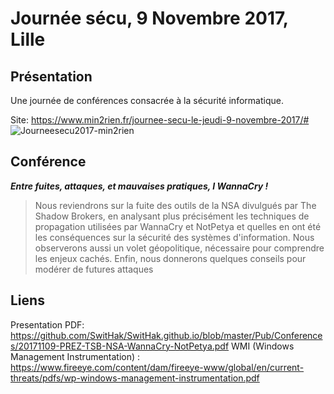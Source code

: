 # Journée sécu, 9 Novembre 2017, Lille

## Présentation
Une journée de conférences consacrée à la sécurité informatique.

Site: https://www.min2rien.fr/journee-secu-le-jeudi-9-novembre-2017/#
![Journeesecu2017-min2rien](https://www.min2rien.fr/wp-content/uploads/2017/09/Affiche-MIn2RIEN_Secu_2017.png "Affiche Journée Sécu 2017 Min2Rien")

## Conférence
***Entre fuites, attaques, et mauvaises pratiques, I WannaCry !*** 

> Nous reviendrons sur la fuite des outils de la NSA divulgués par The Shadow Brokers, en analysant plus précisément les techniques de propagation utilisées par WannaCry et NotPetya et quelles en ont été les conséquences sur la sécurité des systèmes d'information. Nous observerons aussi un volet géopolitique, nécessaire pour comprendre les enjeux cachés. Enfin, nous donnerons quelques conseils pour modérer de futures attaques

## Liens
Presentation PDF: https://github.com/SwitHak/SwitHak.github.io/blob/master/Pub/Conferences/20171109-PREZ-TSB-NSA-WannaCry-NotPetya.pdf
WMI (Windows Management Instrumentation) : https://www.fireeye.com/content/dam/fireeye-www/global/en/current-threats/pdfs/wp-windows-management-instrumentation.pdf
